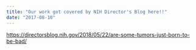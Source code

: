 ```yaml
---
title: "Our work got covered by NIH Director's Blog here!!"
date: "2017-08-10"
---
```


https://directorsblog.nih.gov/2018/05/22/are-some-tumors-just-born-to-be-bad/
